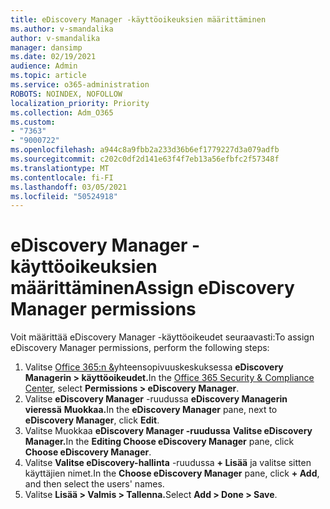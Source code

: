 ```yaml
---
title: eDiscovery Manager -käyttöoikeuksien määrittäminen
ms.author: v-smandalika
author: v-smandalika
manager: dansimp
ms.date: 02/19/2021
audience: Admin
ms.topic: article
ms.service: o365-administration
ROBOTS: NOINDEX, NOFOLLOW
localization_priority: Priority
ms.collection: Adm_O365
ms.custom:
- "7363"
- "9000722"
ms.openlocfilehash: a944c8a9fbb2a233d36b6ef1779227d3a079adfb
ms.sourcegitcommit: c202c0df2d141e63f4f7eb13a56efbfc2f57348f
ms.translationtype: MT
ms.contentlocale: fi-FI
ms.lasthandoff: 03/05/2021
ms.locfileid: "50524918"
---
```

# <a name="assign-ediscovery-manager-permissions"></a><span data-ttu-id="69b93-102">eDiscovery Manager -käyttöoikeuksien määrittäminen</span><span class="sxs-lookup"><span data-stu-id="69b93-102">Assign eDiscovery Manager permissions</span></span>

<span data-ttu-id="69b93-103">Voit määrittää eDiscovery Manager -käyttöoikeudet seuraavasti:</span><span class="sxs-lookup"><span data-stu-id="69b93-103">To assign eDiscovery Manager permissions, perform the following steps:</span></span>

1. <span data-ttu-id="69b93-104">Valitse [Office 365:n &](https://sip.protection.office.com/)yhteensopivuuskeskuksessa **eDiscovery Managerin > käyttöoikeudet.**</span><span class="sxs-lookup"><span data-stu-id="69b93-104">In the [Office 365 Security & Compliance Center](https://sip.protection.office.com/), select **Permissions > eDiscovery Manager**.</span></span>
2. <span data-ttu-id="69b93-105">Valitse **eDiscovery Manager** -ruudussa **eDiscovery Managerin vieressä** **Muokkaa.**</span><span class="sxs-lookup"><span data-stu-id="69b93-105">In the **eDiscovery Manager** pane, next to **eDiscovery Manager**, click **Edit**.</span></span>
3. <span data-ttu-id="69b93-106">Valitse Muokkaa **eDiscovery Manager -ruudussa** **Valitse eDiscovery Manager.**</span><span class="sxs-lookup"><span data-stu-id="69b93-106">In the **Editing Choose eDiscovery Manager** pane, click **Choose eDiscovery Manager**.</span></span>
4. <span data-ttu-id="69b93-107">Valitse **Valitse eDiscovery-hallinta** -ruudussa **+ Lisää** ja valitse sitten käyttäjien nimet.</span><span class="sxs-lookup"><span data-stu-id="69b93-107">In the **Choose eDiscovery Manager** pane, click **+ Add**, and then select the users' names.</span></span>
5. <span data-ttu-id="69b93-108">Valitse **Lisää > Valmis > Tallenna.**</span><span class="sxs-lookup"><span data-stu-id="69b93-108">Select **Add > Done > Save**.</span></span>